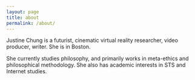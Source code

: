 ```yaml
---
layout: page
title: about
permalink: /about/
---
```


Justine Chung is a futurist, cinematic virtual reality researcher, video producer, writer. She is in Boston.

She currently studies philosophy, and primarily works in meta-ethics and philosophical methodology. She also has academic interests in STS and Internet studies.